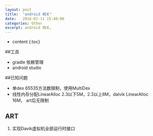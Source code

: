 ```yaml
---
layout: post
title:  "android 相关"
date:   2016-01-11 15:40:00
categories: Other
excerpt: android 相关。
---
```


* content
{:toc}

##工具
- gradle 依赖管理
- android studio

##已知问题
- 单dex 65535方法数限制，使用MultiDex
- 线性内存分配LinearAlloc 2.3以下5M，2.3以上8M，dalvik LinearAlloc 16M， art后无限制

## ART
1. 实现Davik虚拟机全部运行时接口





